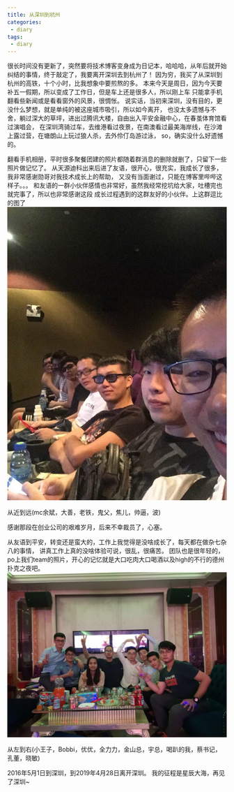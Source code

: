 ```yaml
---
title: 从深圳到杭州
categories:
 - diary
tags: 
 - diary
---
```


很长时间没有更新了，突然要将技术博客变身成为日记本，哈哈哈，从年后就开始纠结的事情，终于敲定了，我要离开深圳去到杭州了！
因为穷，我买了从深圳到杭州的高铁，十个小时，比我想象中要煎熬的多。
本来今天是周日，因为今天要补五一假期，所以变成了工作日，但是车上还是很多人，所以刚上车
只能拿手机翻看些新闻或是看看窗外的风景，很惆怅。
说实话，当初来深圳，没有目的，更没什么梦想，就是单纯的被这座城市吸引，所以如今离开，
也没太多遗憾与不舍，躺过深大的草坪，进出过腾讯大楼，自由出入平安金融中心，在春茧体育馆看过演唱会，
在深圳湾骑过车，去维港看过夜景，在南澳看过最美海岸线，在沙滩上露过营，在塘朗山上玩过狼人杀，去外伶仃岛游过泳，
so，确实没什么好遗憾的。

翻看手机相册，平时很多聚餐团建的照片都随着群消息的删除就删了，只留下一些照片做记忆了。
从天源迪科出来后进了友语，很开心，很充实，我成长了很多，我非常感谢勋哥对我技术成长上的帮助，
又没有当面谢过，只能在博客里哔哔这样子。。。
和友语的一群小伙伴感情也非常好，虽然我经常挖坑给大家，吐槽完也就完事了，所以也非常感谢这段
成长过程遇到的这群友好的小伙伴。上这群逗比的图了
![fallchat_family](https://raw.githubusercontent.com/xuguangwu/xuguangwu.github.io/master/img/in-post/memory/fallchat_family_2.png)

从近到远(mc余斌，大善，老铁，鬼父，焦儿，帅逼，波)

感谢那段在创业公司的艰难岁月，后来不幸裁员了，心塞。

从友语到平安，转变还是蛮大的，工作上我觉得是没啥成长了，每天都在做杂七杂八的事情，
讲真工作上真的没啥体验可说，很乱，很痛苦。
团队也是很年轻的，po上我们team的照片，开心的记忆就是大口吃肉大口喝酒以及high的不行的德州扑克之夜吧。
![patech_last_annual_party](https://raw.githubusercontent.com/xuguangwu/xuguangwu.github.io/master/img/in-post/memory/patech_last_annual_party.png)

从左到右(小王子，Bobbi，优优，全力力，金山总，宇总，喝趴的我，蔡书记，孔董，晓敏)

2016年5月1日到深圳，到2019年4月28日离开深圳。
我的征程是星辰大海，再见了深圳~